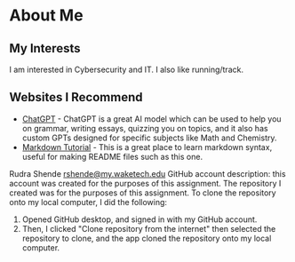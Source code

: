# About Me
## My Interests
I am interested in Cybersecurity and IT. I also like running/track.
## Websites I Recommend
- [ChatGPT](www.chatgpt.com) - ChatGPT is a great AI model which can be used to help you on grammar, writing essays, quizzing you on topics, and it also has custom GPTs designed for specific subjects like Math and Chemistry.
- [Markdown Tutorial](www.markdowntutorial.com) - This is a great place to learn markdown syntax, useful for making README files such as this one.

Rudra Shende
rshende@my.waketech.edu
GitHub account description: this account was created for the purposes of this assignment.
The repository I created was for the purposes of this assignment.
To clone the repository onto my local computer, I did the following:
1. Opened GitHub desktop, and signed in with my GitHub account.
2. Then, I clicked "Clone repository from the internet" then selected the repository to clone, and the app cloned the repository onto my local computer.
